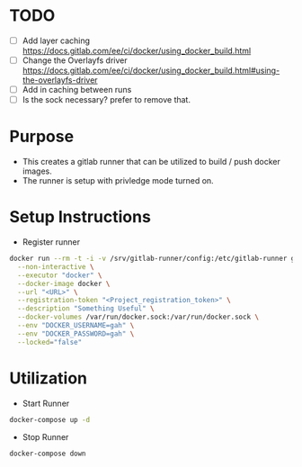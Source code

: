 # TODO
* [ ] Add layer caching https://docs.gitlab.com/ee/ci/docker/using_docker_build.html
* [ ] Change the Overlayfs driver https://docs.gitlab.com/ee/ci/docker/using_docker_build.html#using-the-overlayfs-driver
* [ ] Add in caching between runs
* [ ] Is the sock necessary? prefer to remove that.

# Purpose

* This creates a gitlab runner that can be utilized to build / push docker images.
* The runner is setup with privledge mode turned on.

# Setup Instructions

* Register runner

```bash
docker run --rm -t -i -v /srv/gitlab-runner/config:/etc/gitlab-runner gitlab/gitlab-runner register \
  --non-interactive \
  --executor "docker" \
  --docker-image docker \
  --url "<URL>" \
  --registration-token "<Project_registration_token>" \
  --description "Something Useful" \
  --docker-volumes /var/run/docker.sock:/var/run/docker.sock \
  --env "DOCKER_USERNAME=gah" \
  --env "DOCKER_PASSWORD=gah" \
  --locked="false"
```

# Utilization

* Start Runner

```bash
docker-compose up -d
```

* Stop Runner

```bash
docker-compose down
```

